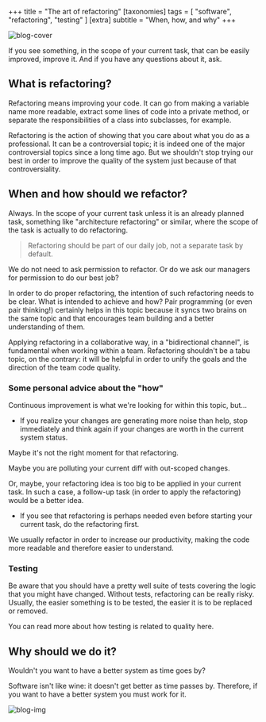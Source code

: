 +++
title = "The art of refactoring"
[taxonomies]
tags = [ "software", "refactoring", "testing" ]
[extra]
subtitle = "When, how, and why"
+++

![blog-cover](/images/blog/2020-06-28/cover.jpg)

If you see something, in the scope of your current task, that can be easily improved, improve it. And if you have any questions about it, ask.

<!-- more -->

## What is refactoring?

Refactoring means improving your code. It can go from making a variable name more readable, extract some lines of code into a private method, or separate the responsibilities of a class into subclasses, for example.

Refactoring is the action of showing that you care about what you do as a professional. It can be a controversial topic; it is indeed one of the major controversial topics since a long time ago. But we shouldn't stop trying our best in order to improve the quality of the system just because of that controversiality.

## When and how should we refactor?

Always. In the scope of your current task unless it is an already planned task, something like "architecture refactoring" or similar, where the scope of the task is actually to do refactoring.

> Refactoring should be part of our daily job, not a separate task by default.

We do not need to ask permission to refactor. Or do we ask our managers for permission to do our best job?

In order to do proper refactoring, the intention of such refactoring needs to be clear. What is intended to achieve and how? Pair programming (or even pair thinking!) certainly helps in this topic because it syncs two brains on the same topic and that encourages team building and a better understanding of them.

Applying refactoring in a collaborative way, in a "bidirectional channel", is fundamental when working within a team. Refactoring shouldn't be a tabu topic, on the contrary: it will be helpful in order to unify the goals and the direction of the team code quality.

### Some personal advice about the "how"

Continuous improvement is what we're looking for within this topic, but…
* If you realize your changes are generating more noise than help, stop immediately and think again if your changes are worth in the current system status.

Maybe it's not the right moment for that refactoring.

Maybe you are polluting your current diff with out-scoped changes.

Or, maybe, your refactoring idea is too big to be applied in your current task. In such a case, a follow-up task (in order to apply the refactoring) would be a better idea.

* If you see that refactoring is perhaps needed even before starting your current task, do the refactoring first.

We usually refactor in order to increase our productivity, making the code more readable and therefore easier to understand.

### Testing

Be aware that you should have a pretty well suite of tests covering the logic that you might have changed. Without tests, refactoring can be really risky. Usually, the easier something is to be tested, the easier it is to be replaced or removed.

You can read more about how testing is related to quality here.

## Why should we do it?

Wouldn't you want to have a better system as time goes by?

Software isn't like wine: it doesn't get better as time passes by. Therefore, if you want to have a better system you must work for it.

![blog-img](/images/blog/2020-06-28/footer.jpg)
